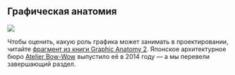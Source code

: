 ## Графическая анатомия

![](/img/PSH_81/1666292527_DSCF5444_edit_20_1_.jpg#rounded)

Чтобы оценить, какую роль графика может занимать в проектировании, читайте [фрагмент из книги Graphic Anatomy 2](https://softculture.cc/blog/entries/articles/bow-wow-poyasneniya-k-graficheskoj-anatomii). Японское архитектурное бюро [Atelier Bow-Wow](http://www.bow-wow.jp/) выпустило её в 2014 году — а мы перевели завершающий раздел.

